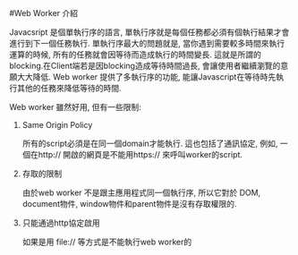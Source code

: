 #Web Worker 介紹

Javacsript 是個單執行序的語言, 單執行序就是每個任務都必須有個執行結果才會進行到下一個任務執行.
單執行序最大的問題就是, 當你遇到需要較多時間來執行運算的時候, 所有的任務就會因等待而造成執行的時間變長.
這就是所謂的 blocking.在Client端若是因blocking造成等待時間過長, 會讓使用者繼續瀏覽的意願大大降低.
Web worker 提供了多執行序的功能, 能讓Javascript在等待時先執行其他的任務來降低等待的時間.

Web worker 雖然好用, 但有一些限制:

1. Same Origin Policy

	所有的script必須是在同一個domain才能執行. 這也包括了通訊協定, 例如, 一個在http:// 開啟的網頁是不能用https:// 來呼叫worker的script.
	
2. 存取的限制

	由於web worker 不是跟主應用程式同一個執行序, 所以它對於 DOM, document物件, window物件和parent物件是沒有存取權限的.
	
3. 只能通過http協定啟用

	如果是用 file:// 等方式是不能執行web worker的

